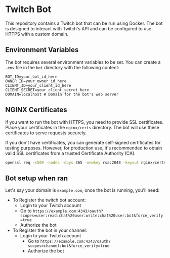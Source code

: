 # Twitch Bot

This repository contains a Twitch bot that can be run using Docker. The bot is designed to interact with Twitch's API and can be configured to use HTTPS with a custom domain.

## Environment Variables
The bot requires several environment variables to be set. You can create a `.env` file in the `bot` directory with the following content:

```env
BOT_ID=your_bot_id_here
OWNER_ID=your_owner_id_here
CLIENT_ID=your_client_id_here
CLIENT_SECRET=your_client_secret_here
DOMAIN=localhost # Domain for the bot's web server
```

## NGINX Certificates
If you want to run the bot with HTTPS, you need to provide SSL certificates. Place your certificates in the `nginx/certs` directory. The bot will use these certificates to serve requests securely.

If you don't have certificates, you can generate self-signed certificates for testing purposes. However, for production use, it's recommended to obtain valid SSL certificates from a trusted Certificate Authority (CA).
```bash
openssl req -x509 -nodes -days 365 -newkey rsa:2048 -keyout nginx/certs/nginx.key -out nginx/certs/nginx.crt -subj "/CN=YOUR_DOMAIN"
```
## Bot setup when ran

Let's say your domain is `example.com`, once the bot is running, you'll need:
- To Register the twitch bot account:
    - Login to your Twitch account
    - Go to `https://example.com:4343/oauth?scopes=user:read:chat%20user:write:chat%20user:bot&force_verify=true`
    - Authorize the bot
- To Register the bot in your channel:
  - Login to your Twitch account
    - Go to `https://example.com:4343/oauth?scopes=channel:bot&force_verify=true`
    - Authorize the bot
